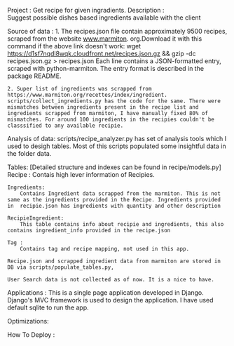  
Project : Get recipe for given ingradients. 
Description :   
    Suggest possible dishes based ingredients available with the client

Source of data :
    1. The recipes.json file contain approximately 9500 recipes, scraped from the website www.marmiton. org.Download it with this command if the above link doesn't work:
    wget https://d1sf7nqdl8wqk.cloudfront.net/recipes.json.gz && gzip -dc recipes.json.gz > recipes.json
    Each line contains a JSON-formatted entry, scraped with python-marmiton. The entry format is described in the package README.   

    2. Super list of ingredients was scrapped from https://www.marmiton.org/recettes/index/ingredient. 
    scripts/collect_ingredients.py has the code for the same. There were mismatches between ingredients present in the recipe list and ingredients scrapped from marmiton, I have manually fixed 80% of mismatches. For around 100 ingredients in the recipies couldn't be classsified to any available recipie.

Analysis of data: 
    scripts/recipe_analyzer.py has set of analysis tools which I used to desigh tables. Most of this scripts populated some insightful data in the folder data.


Tables:  [Detailed structure and indexes can be found in recipe/models.py]
    Recipe : 
        Contais high lever information of Recipies.
    
    Ingredients: 
        Contains Ingredient data scrapped from the marmiton. This is not same as the ingredients provided in the Recipe. Ingredients provided in  recipie.json has ingredients with quantity and other description

    RecipieIngredient:
        This table contains info about recipie and ingredients, this also contains ingredient_info provided in the recipe.json

    Tag : 
        Contains tag and recipe mapping, not used in this app.

    Recipe.json and scrapped ingredient data from marmiton are stored in DB via scripts/populate_tables.py, 

    User Search data is not collected as of now. It is a nice to have.
    

Applications :
    This is a single page application developed in Django. Django's MVC framework is used to design the application. I have used default sqlite to run the app.


Optimizations: 


How To Deploy :
    

